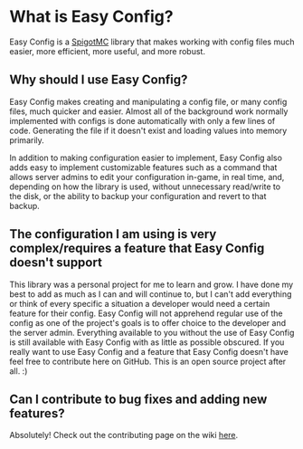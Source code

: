 # What is Easy Config?
Easy Config is a [SpigotMC](https://www.spigotmc.org) library that makes working with config files much easier, more efficient, more useful, and more robust.

## Why should I use Easy Config?
Easy Config makes creating and manipulating a config file, or many config files, much quicker and easier. Almost all of the background work normally implemented with configs is done automatically with only a few lines of code. Generating the file if it doesn't exist and loading values into memory primarily.

In addition to making configuration easier to implement, Easy Config also adds easy to implement customizable features such as a command that allows server admins to edit your configuration in-game, in real time, and, depending on how the library is used, without unnecessary read/write to the disk, or the ability to backup your configuration and revert to that backup.

## The configuration I am using is very complex/requires a feature that Easy Config doesn't support
This library was a personal project for me to learn and grow. I have done my best to add as much as I can and will continue to, but I can't add everything or think of every specific a situation a developer would need a certain feature for their config. Easy Config will not apprehend regular use of the config as one of the project's goals is to offer choice to the developer and the server admin. Everything available to you without the use of Easy Config is still available with Easy Config with as little as possible obscured. If you really want to use Easy Config and a feature that Easy Config doesn't have feel free to contribute here on GitHub. This is an open source project after all. :)

## Can I contribute to bug fixes and adding new features?
Absolutely! Check out the contributing page on the wiki [here](https://github.com/Darknuju/Easy-Config/wiki/Contributing).
